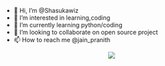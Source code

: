 - 👋 Hi, I’m @Shasukawiz
- 👀 I’m interested in learning,coding
- 🌱 I’m currently learning python/coding
- 💞️ I’m looking to collaborate on open source project
- 📫 How to reach me @jain_pranith



<p align="center">
  <a href="https://github.com/Pranithjainbp84">
    <img src="https://github-readme-stats.vercel.app/api?username=Pranithjainbp84&count_private=true&show_icons=true&hide=contribs&include_all_commits=true" />
  </a>
</p>


